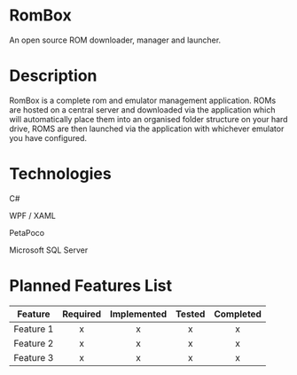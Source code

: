 RomBox
======

An open source ROM downloader, manager and launcher.

Description
======

RomBox is a complete rom and emulator management application. ROMs are hosted on a central server and downloaded via the application which will automatically place them into an organised folder structure on your hard drive, ROMS are then launched via the application with whichever emulator you have configured.

Technologies
======

C# 

WPF / XAML

PetaPoco

Microsoft SQL Server

Planned Features List
=====

| Feature         | Required  | Implemented | Tested  | Completed |
| -------------   |:-------:  | :-----:     | :-----: | :-----:   |
| Feature 1       | x         |  x          | x       | x         |
| Feature 2       | x         |  x          | x       | x         |
| Feature 3       | x         |  x          | x       | x         |
